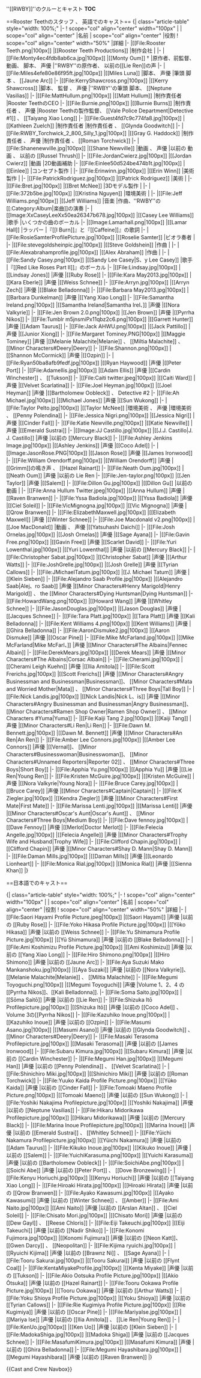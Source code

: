 
''[[RWBY]]''のクルーとキャスト
__TOC__

==Rooster Teethのスタッフ 、 英語でのキャスト==
{| class="article-table" style="width: 100%;"
|-
! scope="col" align="center" width="100px" |
| scope="col" align="center" |名前
| scope="col" align="center" |役割
! scope="col" align="center" width="50%" |詳細
|-
|[[File:Rooster Teeth.png|100px]]
|[[Rooster Teeth Productions]]
|制作会社
|
|-
|[[File:Monty4ec4fdb8ab6ca.jpg|100px]]
|[[Monty Oum]] †
|原作者、前監督、 動画、 脚本、 声優
|''RWBY''の原作者、 以前の[[Lie Ren]]の声
|-
|[[File:Miles4efe80e86f95ft.jpg|100px]]
|[[Miles Luna]]
|脚本、 声優
|筆頭 脚本 、 [[Jaune Arc]]
|-
|[[File:KerryShawcross.png|100px]]
|[[Kerry Shawcross]]
|脚本、 監督 、 声優
|''RWBY''の筆頭 脚本、 [[Neptune Vasilias]]
|-
|[[File:MattHullum.png|100px]]
|[[Matt Hullum]]
|制作責任者
|Rooster TeethのCEO
|-
|[[File:Burnie.png|100px]]
|[[Burnie Burns]]
|制作責任者 、 声優
|Rooster Teethの製作監督、 [[Vale Police Department|Detective #1]] 、 [[Taiyang Xiao Long]]
|-
|[[File:Guest4fd7c9c774fa8.jpg|100px]]
|[[Kathleen Zuelch]]
|制作責任者
|制作責任者 、 [[Glynda Goodwitch]]
|-
|[[File:RWBY_Torchwick_2_800_Silly_1.jpg|100px]]
|[[Gray G. Haddock]]
|制作責任者 、 声優
|制作責任者 、 [[Roman Torchwick]]
|-
|[[File:Shanenewville.jpg|100px]]
|[[Shane Newville]]
|動画 、 声優
|以前の 動画 、 以前の [[Russel Thrush]]
|-
|[[File:JordanCwierz.jpg|100px]]
|[[Jordan Cwierz]]
|動画
|2D動画補助
|-
|[[File:Einlee50d524be474b1t.jpg|100px]]
|[[Einlee]]
|コンセプト製作
|
|-
|[[File:Erinwinn.jpg|100px]]
|[[Erin Winn]]
|美術製作
|
|-
|[[File:PatrickRodriguez.jpg|100px]]
|[[Patrick Rodriguez]]
|美術
|
|-
|[[File:Bret.jpg|100px]]
|[[Bret McNee]]
|3Dモデル製作
|
|-
|[[File:372b5be.jpg|100px]]
|[[Kristina Nguyen]]
|環境美術
|
|-
|[[File:Jeff Williams.png|100px]]
|[[Jeff Williams]]
|音楽
|作曲、''RWBY''の[[:Category:Album|楽曲]]の演奏
|-
|[[Image:XxCaseyLeeXx50ea26347b678.jpg|100px]]
|[[Casey Lee Williams]]
|歌手
|いくつかの曲のボーカル
|-
|[[Image:Lamarhall.png|100px]]
|[[Lamar Hall]]
|ラッパー
|『[[I Burn]]』と『[[Caffeine]]』の歌詞
|-
|[[File:RosieSamterProfilePicture.jpg|100px]]
|[[Roselie Samter]]
|ビオラ奏者
|
|-
|[[File:stevegoldsheinpic.jpg|100px]]
|[[Steve Goldshein]]
|作曲
|
|-
|[[File:Alexabrahamprofile.jpg|100px]]
|[[Alex Abraham]]
|作曲
|
|-
|[[File:Sandy Casey.png|100px]]
|[[Sandy Lee Casey|S、y Lee Casey]]
|歌手
|『[[Red Like Roses Part II]]』のボーカル
|-
|[[File:Lindsay.jpg|100px]]
|[[Lindsay Jones]]
|声優
|[[Ruby Rose]]
|-
|[[File:Kara May2013.jpg|100px]]
|[[Kara Eberle]]
|声優
|[[Weiss Schnee]]
|-
|[[File:Arryn.jpg|100px]]
|[[Arryn Zech]]
|声優
|[[Blake Belladonna]]
|-
|[[File:Barbara May2013.jpg|100px]]
|[[Barbara Dunkelman]]
|声優
|[[Yang Xiao Long]]
|-
|[[File:Samantha Ireland.png|100px]]
|[[Samantha Ireland|Samantha Irel、]]
|声優
|[[Nora Valkyrie]]
|-
|[[File:Jen Brown 2.0.png|100px]]
|[[Jen Brown]]
|声優
|[[Pyrrha Nikos]]
|-
|[[File:Tumblr m5jnsmiPx11qbz2c6.png|100px]]
|[[Garrett Hunter]]
|声優
|[[Adam Taurus]]
|-
|[[File:Jack AHWU.png|100px]]
|[[Jack Pattillo]]
|声優
|[[Junior Xiong]]
|-
|[[File:Margaret Tominey.PNG|100px]]
|[[Maggie Tominey]]
|声優
|[[Melanie Malachite|Melanie]] 、 [[Miltia Malachite]] 、 [[Minor Characters#Deery|Deery]]
|-
|[[File:Shannon.png|100px]]
|[[Shannon McCormick]]
|声優
|[[Ozpin]]
|-
|[[File:Ryan50ba8afb9fedf.jpg|100px]]
|[[Ryan Haywood]]
|声優
|[[Peter Port]]
|-
|[[File:Adamellis.jpg|100px]]
|[[Adam Ellis]]
|声優
|[[Cardin Winchester]] 、 [[Tukson]]
|-
|[[File:Caiti twitter.jpeg|100px]]
|[[Caiti Ward]]
|声優
|[[Velvet Scarlatina]]
|-
|[[File:Joel Heyman.jpg|100px]]
|[[Joel Heyman]]
|声優
|[[Bartholomew Oobleck]] 、 Detective #2
|-
|[[File:Ah Michael.jpg|100px]]
|[[Michael Jones]]
|声優
|[[Sun Wukong]]
|-
|[[File:Taylor Pelto.jpg|100px]]
|[[Taylor McNee]]
|環境美術 、 声優
|環境美術 、 [[Penny Polendina]]
|-
|[[File:Jessica Nigri.png|100px]]
|[[Jessica Nigri]]
|声優
|[[Cinder Fall]]
|-
|[[File:Katie Newville.png|100px]]
|[[Katie Newville]]
|声優
|[[Emerald Sustrai]]
|-
|[[Image:JJ Castillo.jpg|100px]]
|[[J.J. Castillo|J. J. Castillo]]
|声優
|以前の [[Mercury Black]]
|-
|[[File:Ashley Jenkins Image.jpg|100px]]
|[[Ashley Jenkins]]
|声優
|[[Coco Adel]]
|-
|[[Image:JasonRose.PNG|100px]]
|[[Jason Rose]]
|声優
|[[James Ironwood]]
|-
|[[File:William Orendorff.png|100px]]
|[[William Orendorff]]
|声優
|[[Grimm]]の鳴き声 、 [[Hazel Rainart]]
|-
|[[File:Neath Oum.jpg|100px]]
|[[Neath Oum]]
|声優
|以前の Lie Ren
|-
|[[File:Jen-taylor.png|100px]]
|[[Jen Taylor]]
|声優
|[[Salem]]
|-
|[[File:Dillon Gu.jpg|100px]]
|[[Dillon Gu]]
|以前の 動画
|
|-
|[[File:Anna Hullum Twitter.jpeg|100px]]
|[[Anna Hullum]]
|声優
|[[Raven Branwen]]
|-
|[[File:Yssa Badiola.jpg|100px]]
|[[Yssa Badiola]]
|声優
|[[Ciel Soleil]]
|-
|[[File:VicMignogna.jpg|100px]]
|[[Vic Mignogna]]
|声優
|[[Qrow Branwen]]
|-
|[[File:ElizabethMaxwell.jpg|100px]]
|[[Elizabeth Maxwell]]
|声優
|[[Winter Schnee]]
|-
|[[File:Joe Macdonald v2.png|100px]]
|[[Joe MacDonald]]
|動画 、 声優
|[[Yatsuhashi Daichi]]
|-
|[[File:Josh Ornelas.jpg|100px]]
|[[Josh Ornelas]]
|声優
|[[Sage Ayana]]
|-
|[[File:Gavin Free.png|100px]]
|[[Gavin Free]]
|声優
|[[Scarlet David]]
|-
|[[File:Yuri Lowenthal.jpg|100px]]
|[[Yuri Lowenthal]]
|声優
|以前の [[Mercury Black]]
|-
|[[File:Christopher Sabat.jpg|100px]]
|[[Christopher Sabat]]
|声優
|[[Arthur Watts]]
|-
|[[File:JoshGrelle.jpg|100px]]
|[[Josh Grelle]]
|声優
|[[Tyrian Callows]]
|-
|[[File:JMichaelTatum.jpg|100px]]
|[[J. Michael Tatum]]
|声優
|[[Klein Sieben]]
|-
|[[File:Alejandro Saab Profile.jpg|100px]]
|[[Alejandro Saab|Alej、ro Saab]]
|声優
|[[Minor Characters#Henry Marigold|Henry Marigold]] 、 the [[Minor Characters#Dying Huntsman|Dying Huntsman]]
|-
|[[File:HowardWang.png|100px]]
|[[Howard Wang]]
|声優
|[[Whitley Schnee]]
|-
|[[File:JasonDouglas.jpg|100px]]
|[[Jason Douglas]]
|声優
|[[Jacques Schnee]]
|-
|[[File:Tara Platt.jpg|100px]]
|[[Tara Platt]]
|声優
|[[Kali Belladonna]]
|-
|[[File:Kent Williams 4.png|100px]]
|[[Kent Williams]]
|声優
|[[Ghira Belladonna]]
|-
|[[File:AaronDismuke2.jpg|100px]]
|[[Aaron Dismuke]]
|声優
|[[Oscar Pine]]
|-
|[[File:Mike McFarland.jpg|100px]]
|[[Mike McFarland|Mike McFarl、]]
|声優
|[[Minor Characters#The Albains|Fennec Albain]]
|-
|[[File:DerekMears.jpg|100px]]
|[[Derek Mears]]
|声優
|[[Minor Characters#The Albains|Corsac Albain]]
|-
|[[File:Cherami.jpg|100px]]
|[[Cherami Leigh Kuehn]]
|声優
|[[Ilia Amitola]]
|-
|[[File:Scott Frerichs.jpg|100px]]
|[[Scott Frerichs]]
|声優
|[[Minor Characters#Angry Businessman and Businessman|Businessman]]、 [[Minor Characters#Mata and Worried Mother|Mata]] 、 [[Minor Characters#Three Boys|Tall Boy]]
|-
|[[File:Nick Landis.jpg|100px]]
|[[Nick Landis|Nick L、is]]
|声優
|[[Minor Characters#Angry Businessman and Businessman|Angry Businessman]]、 [[Minor Characters#Ramen Shop Owner|Ramen Shop Owner]] 、 [[Minor Characters #Yuma|Yuma]]
|-
|[[File:Kaiji Tang 2.jpg|100px]]
|[[Kaiji Tang]]
|声優
|[[Minor Characters#Li Ren|Li Ren]]
|-
|[[File:Dawn M. Bennett.jpg|100px]]
|[[Dawn M. Bennett]]
|声優
|[[Minor Characters#An Ren|An Ren]]
|-
|[[File:Amber Lee Connors.jpg|100px]]
|[[Amber Lee Connors]]
|声優
|[[Vernal]]、 [[Minor Characters#Businesswoman|Businesswoman]]、 [[Minor Characters#Unnamed Reporters|Reporter 02]] 、 [[Minor Characters#Three Boys|Short Boy]]
|-
|[[File:Apphia Yu.png|100px]]
|[[Apphia Yu]]
|声優
|[[Lie Ren|Young Ren]]
|-
|[[File:Kristen McGuire.jpg|100px]]
|[[Kristen McGuire]]
|声優
|[[Nora Valkyrie|Young Nora]]
|-
|[[File:Bruce Carey.jpg|100px]]
|[[Bruce Carey]]
|声優
|[[Minor Characters#Captain|Captain]]
|-
|[[File:K Ziegler.jpg|100px]]
|[[Kendra Ziegler]]
|声優
|[[Minor Characters#First Mate|First Mate]]
|-
|[[File:Marissa Lenti.jpg|100px]]
|[[Marissa Lenti]]
|声優
|[[Minor Characters#Oscar's Aunt|Oscar's Aunt]] 、 [[Minor Characters#Three Boys|Medium Boy]]
|-
|[[File:Dave fennoy.jpg|100px]]
|[[Dave Fennoy]]
|声優
|[[Merlot|Doctor Merlot]]
|-
|[[File:Felecia Angelle.jpg|100px]]
|[[Felecia Angelle]]
|声優
|[[Minor Characters#Trophy Wife and Husband|Trophy Wife]]
|-
|[[File:Clifford Chapin.jpg|100px]]
|[[Clifford Chapin]]
|声優
|[[Minor Characters#Shay D. Mann|Shay D. Mann]]
|-
|[[File:Daman Mills.jpg|100px]]
|[[Daman Mills]]
|声優
|[[Leonardo Lionheart]]
|-
|[[File:Monica Rial.jpg|100px]]
|[[Monica Rial]]
|声優
|[[Sienna Khan]]
|}

==日本語でのキャスト==

{| class="article-table" style="width: 100%;"
|-
! scope="col" align="center" width="100px" |
| scope="col" align="center" |名前
| scope="col" align="center" |役割
! scope="col" align="center" width="50%" |詳細
|-
|[[File:Saori Hayami Profile Picture.jpeg|100px]]
|[[Saori Hayami]]
|声優
|以前の [[Ruby Rose]]
|-
|[[File:Yoko Hikasa Profile Picture.jpg|100px]]
|[[Yōko Hikasa]]
|声優
|以前の [[Weiss Schnee]]
|-
|[[File:Yu Shimamura Profile Picture.jpg|100px]]
|[[Yū Shimamura]]
|声優
|以前の [[Blake Belladonna]]
|-
|[[File:Ami Koshimizu Profile Picture.jpg|100px]]
|[[Ami Koshimizu]]
|声優
|以前の [[Yang Xiao Long]]
|-
|[[File:Hiro Shimono.png|100px]]
|[[Hiro Shimono]]
|声優
|以前の [[Jaune Arc]]
|-
|[[File:Aya Suzuki Mako Mankanshoku.jpg|100px]]
|[[Aya Suzaki]]
|声優
|以前の [[Nora Valkyrie]]、 [[Melanie Malachite|Melanie]] 、 [[Miltia Malachite]]
|-
|[[File:Megumi Toyoguchi.png|100px]]
|[[Megumi Toyoguchi]]
|声優
|Volume 1、2、4 の[[Pyrrha Nikos]]、[[Kali Belladonna]].
|-
|[[File:Soma Saito.jpg|100px]]
|[[Sōma Saitō]]
|声優
|以前の [[Lie Ren]]
|-
|[[File:Shizuka Itō Profilepicture.jpg|100px]]
|[[Shizuka Itō]]
|声優
|以前の [[Coco Adel]] 、 Volume 3の[[Pyrrha Nikos]]
|-
|[[File:Kazuhiko Inoue.png|100px]]
|[[Kazuhiko Inoue]]
|声優
|以前の [[Ozpin]]
|-
|[[File:Masumi Asano.jpg|100px]]
|[[Masumi Asano]]
|声優
|以前の [[Glynda Goodwitch]] 、 [[Minor Characters#Deery|Deery]]
|-
|[[File:Masaki Terasoma Profilepicture.jpg|100px]]
|[[Masaki Terasoma]]
|声優
|以前の [[James Ironwood]]
|-
|[[File:Subaru Kimura.jpg|100px]]
|[[Subaru Kimura]]
|声優
|以前の [[Cardin Winchester]]
|-
|[[File:Megumi Han.jpg|100px]]
|[[Megumi Han]]
|声優
|以前の [[Penny Polendina]] 、 [[Velvet Scarlatina]]
|-
|[[File:Shinichiro Miki.jpg|100px]]
|[[Shinichiro Miki]]
|声優
|以前の [[Roman Torchwick]]
|-
|[[File:Yuuko Kaida Profile Picture.png|100px]]
|[[Yūko Kaida]]
|声優
|以前の [[Cinder Fall]]
|-
|[[File:Tomoaki Maeno Profile Picture.png|100px]]
|[[Tomoaki Maeno]]
|声優
|以前の [[Sun Wukong]]
|-
|[[File:Yoshiki Nakajima Profilepicture.jpg|100px]]
|[[Yoshiki Nakajima]]
|声優
|以前の [[Neptune Vasilias]]
|-
|[[File:Hikaru Midorikawa Profilepicture.jpg|100px]]
|[[Hikaru Midorikawa]]
|声優
|以前の [[Mercury Black]]
|-
|[[File:Marina Inoue Profilepicture.jpg|100px]]
|[[Marina Inoue]]
|声優
|以前の [[Emerald Sustrai]] 、 [[Whitley Schnee]]
|-
|[[File:Yūichi Nakamura Profilepicture.jpg|100px]]
|[[Yūichi Nakamura]]
|声優
|以前の [[Adam Taurus]]
|-
|[[File:Kikuko Inoue.jpg|100px]]
|[[Kikuko Inoue]]
|声優
|以前の [[Salem]]
|-
|[[File:YuichiKarasuma.png|100px]]
|[[Yuichi Karasuma]]
|声優
|以前の [[Bartholomew Oobleck]]
|-
|[[File:SoichiAbe.png|100px]]
|[[Soichi Abe]]
|声優
|以前の [[Peter Port]] 、 [[Dove Bronzewing]]
|-
|[[File:Kenyu Horiuchi.jpg|100px]]
|[[Kenyu Horiuchi]]
|声優
|以前の [[Taiyang Xiao Long]]
|-
|[[File:Hiroaki Hirata.jpg|100px]]
|[[Hiroaki Hirata]]
|声優
|以前の [[Qrow Branwen]]
|-
|[[File:Ayako Kawasumi.jpg|100px]]
|[[Ayako Kawasumi]]
|声優
|以前の [[Winter Schnee]] 、 [[Amber]]
|-
|[[File:Ami Naito.jpg|100px]]
|[[Ami Naito]]
|声優
|以前の [[Arslan Altan]] 、 [[Ciel Soleil]]
|-
|[[File:Chisato Mori.jpg|100px]]
|[[Chisato Mori]]
|声優
|以前の [[Dew Gayl]] 、 [[Reese Chloris]]
|-
|[[File:Eiji Takeuchi.jpg|100px]]
|[[Eiji Takeuchi]]
|声優
|以前の [[Nadir Shiko]]
|-
|[[File:Konomi Fujimora.jpg|100px]]
|[[Konomi Fujimura]]
|声優
|以前の [[Neon Katt]]、 [[Gwen Darcy]] 、 [[Neopolitan]]
|-
|[[File:Kijima ryuichi.jpg|100px]]
|[[Ryuichi Kijima]]
|声優
|以前の [[Brawnz Ni]] 、 [[Sage Ayana]]
|-
|[[File:Tooru Sakurai.jpg|100px]]
|[[Tooru Sakurai]]
|声優
|以前の [[Flynt Coal]]
|-
|[[File:KentaMiyakeProfile.jpg|100px]]
|[[Kenta Miyake]]
|声優
|以前の [[Tukson]]
|-
|[[File:Akio Ootsuka Profile Picture.jpg|100px]]
|[[Akio Ōtsuka]]
|声優
|以前の [[Hazel Rainart]]
|-
|[[File:Tooru Ookawa Profile Picture.jpg|100px]]
|[[Tooru Ookawa]]
|声優
|以前の [[Arthur Watts]]
|-
|[[File:Yoku Shioya Profile Picture.jpg|100px]]
|[[Yoku Shioya]]
|声優
|以前の [[Tyrian Callows]]
|-
|[[File:Rie Kugimiya Profile Picture.jpg|100px]]
|[[Rie Kugimiya]]
|声優
|以前の [[Oscar Pine]]
|-
|[[File:MariyaIse.jpg|100px]]
|[[Mariya Ise]]
|声優
|以前の [[Ilia Amitola]] 、 [[Lie Ren|Young Ren]]
|-
|[[File:KenUo.jpg|100px]]
|[[Ken Uo]]
|声優
|以前の [[Klein Sieben]]
|-
|[[File:MadokaShiga.jpg|100px]]
|[[Madoka Shiga]]
|声優
|以前の [[Jacques Schnee]]
|-
|[[File:MasafumiKimura.jpg|100px]]
|[[Masafumi Kimura]]
|声優
|以前の [[Ghira Belladonna]]
|-
|[[File:Megumi Hayashibara.jpg|100px]]
|[[Megumi Hayashibara]]
|声優
|以前の [[Raven Branwen]]
|}

{{Cast and Crew Navbox}}
